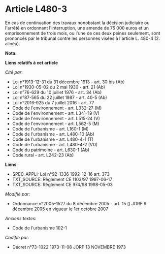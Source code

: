 # Article L480-3

En cas de continuation des travaux nonobstant la décision judiciaire ou l'arrêté en ordonnant l'interruption, une amende de
75 000 euros et un emprisonnement de trois mois, ou l'une de ces deux peines seulement, sont prononcés par le tribunal contre
les personnes visées à l'article L. 480-4 (2. alinéa).

**Nota:**



**Liens relatifs à cet article**

_Cité par_:

  - Loi n°1913-12-31 du 31 décembre 1913 - art. 30 bis (Ab)
  - Loi n°1930-05-02 du 2 mai 1930 - art. 21 (Ab)
  - Loi n°76-629 du 10 juillet 1976 - art. 34 (Ab)
  - Loi n°87-565 du 22 juillet 1987 - art. 40-5 (Ab)
  - Loi n°2016-925 du 7 juillet 2016 - art. 77
  - Code de l'environnement - art. L332-27 (M)
  - Code de l'environnement - art. L341-19 (V)
  - Code de l'environnement - art. L515-24 (V)
  - Code de l'environnement - art. L562-5 (M)
  - Code de l'urbanisme - art. L160-1 (M)
  - Code de l'urbanisme - art. L480-10 (Ab)
  - Code de l'urbanisme - art. L480-4-1 (T)
  - Code de l'urbanisme - art. L480-4-2 (VD)
  - Code du patrimoine - art. L630-1 (Ab)
  - Code rural - art. L242-23 (Ab)

**Liens**:

  - SPEC_APPLI: Loi n°92-1336 1992-12-16 art. 373
  - TXT_SOURCE: Règlement CE 1103/97 1997-06-17
  - TXT_SOURCE: Règlement CE 974/98 1998-05-03

_Modifié par_:

  - Ordonnance n°2005-1527 du 8 décembre 2005 - art. 15 () JORF 9 décembre 2005 en vigueur le 1er octobre 2007

_Anciens textes_:

  - Code de l'urbanisme 102-1

_Codifié par_:

  - Décret n°73-1022 1973-11-08 JORF 13 NOVEMBRE 1973
